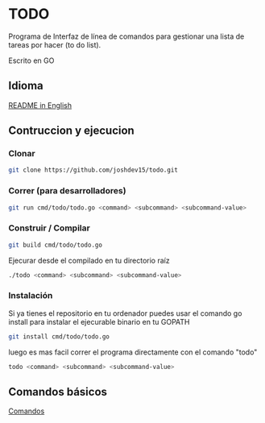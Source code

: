 # TODO

Programa de Interfaz de línea de comandos para gestionar una lista de tareas por
hacer (to do list).

Escrito en GO

## Idioma

[README in English](https://github.com/joshdev15/todo)

## Contruccion y ejecucion

### Clonar

```bash
git clone https://github.com/joshdev15/todo.git
```

### Correr (para desarrolladores)

```bash
git run cmd/todo/todo.go <command> <subcommand> <subcommand-value>
```

### Construir / Compilar

```bash
git build cmd/todo/todo.go
```

Ejecurar desde el compilado en tu directorio raíz

```bash
./todo <command> <subcommand> <subcommand-value>
```

### Instalación

Si ya tienes el repositorio en tu ordenador puedes usar el comando go install
para instalar el ejecurable binario en tu GOPATH

```bash
git install cmd/todo/todo.go
```

luego es mas facil correr el programa directamente con el comando "todo"

```bash
todo <command> <subcommand> <subcommand-value>
```

## Comandos básicos

[Comandos](https://github.com/joshdev15/todo/blob/main/docs/help.md)
